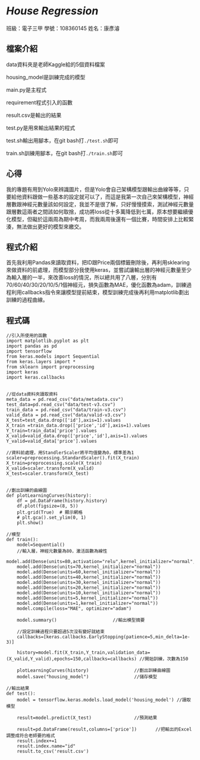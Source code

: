 # *House Regression*

班級：電子三甲 學號：108360145 姓名：康彥濬

## 檔案介紹
data資料夾是老師Kaggle給的5個資料檔案

housing_model是訓練完成的模型

main.py是主程式

requirement程式引入的函數

result.csv是輸出的結果

test.py是用來輸出結果的程式

test.sh輸出用腳本，在git bash打`./test.sh`即可

train.sh訓練用腳本，在git bash打`./train.sh`即可



## 心得
我的專題有用到Yolo來辨識圖片，但是Yolo會自己架構模型跟輸出曲線等等，只要給他資料跟做一些基本的設定就可以了，而這是我第一次自己來架構模型，神經層數跟神經元數量該如何設定，我並不是很了解，只好慢慢摸索，測試神經元數量跟層數這兩者之間該如何取捨，成功將loss從十多萬降低到七萬，原本想要繼續優化模型，但礙於這兩周為期中考周，而我兩周後還有一個比賽，時間安排上比較緊湊，無法做出更好的模型來繳交。

## 程式介紹
首先我利用Pandas來讀取資料，把ID跟Price兩個標籤刪除後，再利用sklearing來做資料的前處理，而模型部分我使用keras，並嘗試讓輸出層的神經元數量至少為輸入層的一半，來改善loss的情況，所以總共用了八層，分別有70/60/40/30/20/10/5/1個神經元，損失函數為MAE，優化函數為adam，訓練過程利用callbacks指令來讓模型提前結束，模型訓練完成後再利用matplotlib劃出訓練的過程曲線。

## 程式碼

```code
//引入所使用的函數
import matplotlib.pyplot as plt
import pandas as pd
import tensorflow
from keras.models import Sequential
from keras.layers import *
from sklearn import preprocessing
import keras
import keras.callbacks


//從data資料夾讀取資料
meta_data = pd.read_csv("data/metadata.csv")
test_data=pd.read_csv("data/test-v3.csv")
train_data = pd.read_csv("data/train-v3.csv")
valid_data = pd.read_csv("data/valid-v3.csv")
X_test=test_data.drop(['id'],axis=1).values
X_train =train_data.drop(['price','id'],axis=1).values
Y_train=train_data['price'].values
X_valid=valid_data.drop(['price','id'],axis=1).values
Y_valid=valid_data['price'].values

//資料前處理，用StandlerScaler將平均值變為0，標準差為1
scaler=preprocessing.StandardScaler().fit(X_train)
X_train=preprocessing.scale(X_train)
X_valid=scaler.transform(X_valid)
X_test=scaler.transform(X_test)


//劃出訓練的曲線圖
def plotLearningCurves(history):
    df = pd.DataFrame(history.history)
    df.plot(figsize=(8, 5))
    plt.grid(True)  # 顯示網格
    # plt.gca().set_ylim(0, 1)
    plt.show()

//模型
def train():
    model=Sequential()
    //輸入層，神經元數量為80，激活函數為線性
    model.add(Dense(units=80,activation="relu",kernel_initializer="normal",input_dim=X_train.shape[1]))	
    model.add(Dense(units=70,kernel_initializer="normal"))
    model.add(Dense(units=60,kernel_initializer="normal"))
    model.add(Dense(units=40,kernel_initializer="normal"))
    model.add(Dense(units=30,kernel_initializer="normal"))
    model.add(Dense(units=20,kernel_initializer="normal"))
    model.add(Dense(units=10,kernel_initializer="normal"))
    model.add(Dense(units=5,kernel_initializer="normal"))
    model.add(Dense(units=1,kernel_initializer="normal"))
    model.compile(loss="MAE", optimizer="adam")

    model.summary()						//輸出模型摘要

    //設定訓練過程只要超過5次沒有變好就結束
    callbacks=[keras.callbacks.EarlyStopping(patience=5,min_delta=1e-3)]	

    history=model.fit(X_train,Y_train,validation_data=(X_valid,Y_valid),epochs=150,callbacks=callbacks)	//開始訓練，次數為150

    plotLearningCurves(history)					//劃出訓練曲線圖
    model.save("housing_model")					//儲存模型

//輸出結果
def test():
    model = tensorflow.keras.models.load_model('housing_model')	//讀取模型

    result=model.predict(X_test)				//預測結果

    result=pd.DataFrame(result,columns=['price'])		//把輸出的Excel調整成符合老師要的格式
    result.index+=1
    result.index.name="id"
    result.to_csv('result.csv')
```